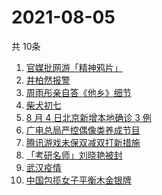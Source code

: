 # 2021-08-05
  共 10条

  <!-- BEGIN -->
  <!-- 最后更新时间:Thu Aug 05 2021 04:13:36 GMT+0000 (Coordinated Universal Time) -->
  1. [官媒批网游「精神鸦片」](https://www.zhihu.com/search?q=网络游戏)
1. [井柏然报警](https://www.zhihu.com/search?q=井柏然)
1. [周雨彤亲自答《他乡》细节](https://www.zhihu.com/search?q=我在他乡挺好的)
1. [柴犬初七](https://www.zhihu.com/search?q=柴犬初七)
1. [8 月 4 日北京新增本地确诊 3 例](https://www.zhihu.com/search?q=北京疫情)
1. [广电总局严控偶像类养成节目](https://www.zhihu.com/search?q=选秀节目)
1. [腾讯游戏未保双减双打新措施](https://www.zhihu.com/search?q=腾讯游戏)
1. [「考研名师」刘晓艳被封](https://www.zhihu.com/search?q=刘晓艳)
1. [武汉疫情](https://www.zhihu.com/search?q=武汉疫情)
1. [中国包揽女子平衡木金银牌](https://www.zhihu.com/search?q=平衡木)
  <!-- END -->
  